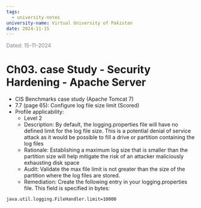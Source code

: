 ```yaml
---
tags:
  - university-notes
university-name: Virtual University of Pakistan
date: 2024-11-15
---
```


<span style="color: gray;">Dated: 15-11-2024</span>

# Ch03. case Study - Security Hardening - Apache Server

- CIS Benchmarks case study (Apache Tomcat 7)
- 7.7 (page 65): Configure log file size limit (Scored)
- Profile applicability:
    - Level 2
	- Description: By default, the logging.properties file will have no defined limit for the log file size. This is a potential denial of service attack as it would be possible to fill a drive or partition containing the log files
	- Rationale: Establishing a maximum log size that is smaller than the partition size will help mitigate the risk of an attacker maliciously exhausting disk space
	- Audit: Validate the max file limit is not greater than the size of the partition where the log files are stored.
	- Remediation: Create the following entry in your logging.properties file. This field is specified in bytes:

```
java.util.logging.FileHandler.limit=10000
```
